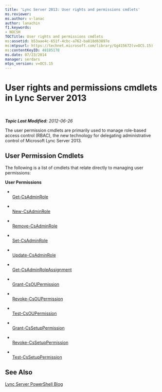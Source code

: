 ```yaml
---
title: 'Lync Server 2013: User rights and permissions cmdlets'
ms.reviewer: 
ms.author: v-lanac
author: lanachin
f1.keywords:
- NOCSH
TOCTitle: User rights and permissions cmdlets
ms:assetid: b53aae4c-651f-4cbc-a762-ba818d63897e
ms:mtpsurl: https://technet.microsoft.com/library/Gg415672(v=OCS.15)
ms:contentKeyID: 48185178
ms.date: 07/23/2014
manager: serdars
mtps_version: v=OCS.15
---
```


<div data-xmlns="http://www.w3.org/1999/xhtml">

<div class="topic" data-xmlns="http://www.w3.org/1999/xhtml" data-msxsl="urn:schemas-microsoft-com:xslt" data-cs="http://msdn.microsoft.com/">

<div data-asp="http://msdn2.microsoft.com/asp">

# User rights and permissions cmdlets in Lync Server 2013

</div>

<div id="mainSection">

<div id="mainBody">

<span> </span>

_**Topic Last Modified:** 2012-06-26_

The user permission cmdlets are primarily used to manage role-based access control (RBAC), the new technology for delegating administrative control of Microsoft Lync Server 2013.

<div>

## User Permission Cmdlets

The following is a list of cmdlets that relate directly to managing user permissions:

**User Permissions**

  - <span></span>  
    [Get-CsAdminRole](https://technet.microsoft.com/en-us/library/Gg399050(v=OCS.15))

  - <span></span>  
    [New-CsAdminRole](https://technet.microsoft.com/en-us/library/Gg398271(v=OCS.15))

  - <span></span>  
    [Remove-CsAdminRole](https://technet.microsoft.com/en-us/library/Gg413036(v=OCS.15))

  - <span></span>  
    [Set-CsAdminRole](https://technet.microsoft.com/en-us/library/Gg399066(v=OCS.15))

  - <span></span>  
    [Update-CsAdminRole](https://technet.microsoft.com/en-us/library/JJ204851(v=OCS.15))

<!-- end list -->

  - <span></span>  
    [Get-CsAdminRoleAssignment](https://technet.microsoft.com/en-us/library/Gg398434(v=OCS.15))

<!-- end list -->

  - <span></span>  
    [Grant-CsOUPermission](https://technet.microsoft.com/en-us/library/Gg425739(v=OCS.15))

  - <span></span>  
    [Revoke-CsOUPermission](https://technet.microsoft.com/en-us/library/Gg398977(v=OCS.15))

  - <span></span>  
    [Test-CsOUPermission](https://technet.microsoft.com/en-us/library/Gg398787(v=OCS.15))

<!-- end list -->

  - <span></span>  
    [Grant-CsSetupPermission](https://technet.microsoft.com/en-us/library/Gg398569(v=OCS.15))

  - <span></span>  
    [Revoke-CsSetupPermission](https://technet.microsoft.com/en-us/library/Gg425834(v=OCS.15))

  - <span></span>  
    [Test-CsSetupPermission](https://technet.microsoft.com/en-us/library/Gg398428(v=OCS.15))

</div>

<div>

## See Also


[Lync Server PowerShell Blog](http://go.microsoft.com/fwlink/p/?linkid=203150)  
  

</div>

</div>

<span> </span>

</div>

</div>

</div>

